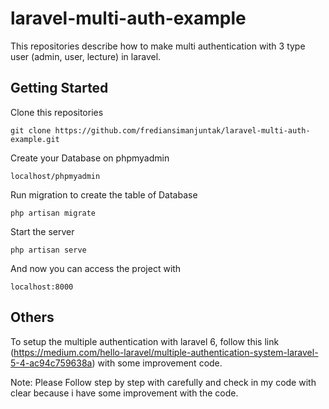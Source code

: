 # laravel-multi-auth-example
This repositories describe how to make multi authentication with 3 type user (admin, user, lecture) in laravel.

## Getting Started

Clone this repositories

    git clone https://github.com/frediansimanjuntak/laravel-multi-auth-example.git
    
Create your Database on phpmyadmin

    localhost/phpmyadmin
    
Run migration to create the table of Database

    php artisan migrate
    
Start the server
    
    php artisan serve
    
And now you can access the project with 
    
    localhost:8000


## Others

To setup the multiple authentication with laravel 6, follow this link (https://medium.com/hello-laravel/multiple-authentication-system-laravel-5-4-ac94c759638a) with some improvement code.

Note:
Please Follow step by step with carefully and check in my code with clear because i have some improvement with the code.
